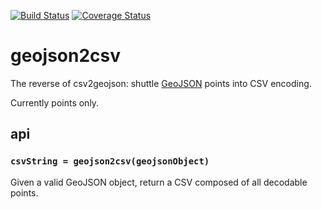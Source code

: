 [![Build Status](https://travis-ci.org/mapbox/geojson2dsv.png)](https://travis-ci.org/mapbox/geojson2dsv) [![Coverage Status](https://coveralls.io/repos/mapbox/geojson2dsv/badge.png)](https://coveralls.io/r/mapbox/geojson2dsv)

# geojson2csv

The reverse of csv2geojson: shuttle [GeoJSON](http://geojson.org/) points into
CSV encoding.

Currently points only.

## api

### `csvString = geojson2csv(geojsonObject)`

Given a valid GeoJSON object, return a CSV composed of all decodable points.

